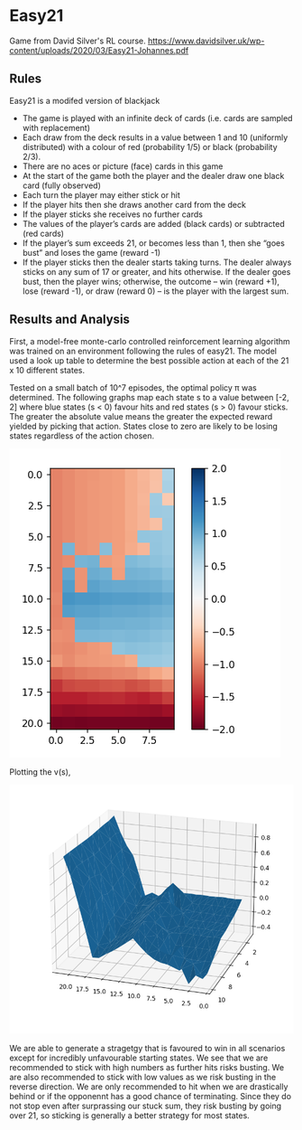 # Easy21

Game from David Silver's RL course. https://www.davidsilver.uk/wp-content/uploads/2020/03/Easy21-Johannes.pdf

## Rules
Easy21 is a modifed version of blackjack

*  The game is played with an infinite deck of cards (i.e. cards are sampled
with replacement)
*  Each draw from the deck results in a value between 1 and 10 (uniformly
distributed) with a colour of red (probability 1/5) or black (probability
2/3).
*  There are no aces or picture (face) cards in this game
*  At the start of the game both the player and the dealer draw one black
card (fully observed)
*  Each turn the player may either stick or hit
* If the player hits then she draws another card from the deck
*  If the player sticks she receives no further cards
*  The values of the player’s cards are added (black cards) or subtracted (red
cards)
*  If the player’s sum exceeds 21, or becomes less than 1, then she “goes
bust” and loses the game (reward -1)
*  If the player sticks then the dealer starts taking turns. The dealer always
sticks on any sum of 17 or greater, and hits otherwise. If the dealer goes
bust, then the player wins; otherwise, the outcome – win (reward +1),
lose (reward -1), or draw (reward 0) – is the player with the largest sum.

## Results and Analysis
First, a model-free monte-carlo controlled reinforcement learning algorithm was trained on an environment following the rules of easy21. The model used a look up table to determine the best possible action at each of the 21 x 10 different states.

Tested on a small batch of 10^7 episodes, the optimal policy π was determined. The following graphs map each state s to a value between [-2, 2] where blue states (s < 0) favour hits and red states (s > 0) favour sticks. The greater the absolute value means the greater the expected reward yielded by picking that action. States close to zero are likely to be losing states regardless of the action chosen.

![Alt text](image-1.png)

Plotting the v(s),

![Alt text](image-2.png)

We are able to generate a stragetgy that is favoured to win in all scenarios except for incredibly unfavourable starting states. We see that we are recommended to stick with high numbers as further hits risks busting. We are also recommended to stick with low values as we risk busting in the reverse direction. We are only recommended to hit when we are drastically behind or if the opponennt has a good chance of terminating. Since they do not stop even after surprassing our stuck sum, they risk busting by going over 21, so sticking is generally a better strategy for most states.

